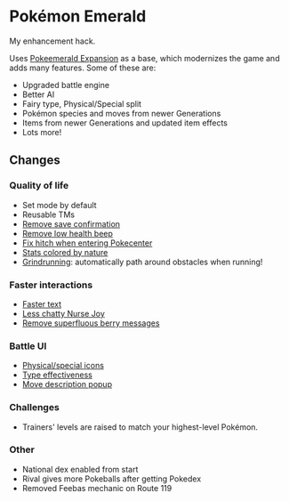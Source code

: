 # Pokémon Emerald

My enhancement hack.

Uses [Pokeemerald Expansion](https://github.com/rh-hideout/pokeemerald-expansion) as a base, which modernizes the game and adds many features. Some of these are:
- Upgraded battle engine
- Better AI
- Fairy type, Physical/Special split
- Pokémon species and moves from newer Generations
- Items from newer Generations and updated item effects
- Lots more!

## Changes

### Quality of life
- Set mode by default
- Reusable TMs
- [Remove save confirmation](https://github.com/pret/pokeemerald/wiki/Remove-the-extra-save-confirmation)
- [Remove low health beep](https://www.pokecommunity.com/showpost.php?p=10246778&postcount=194)
- [Fix hitch when entering Pokecenter](https://github.com/pret/pokeemerald/wiki/Disabling-Union-Room-check-when-entering-Pok%C3%A9mon-Centers)
- [Stats colored by nature](https://github.com/pret/pokeemerald/wiki/Colored-stats-by-nature-in-summary-screen)
- [Grindrunning](https://www.pokecommunity.com/showpost.php?p=10202986): automatically path around obstacles when running!

### Faster interactions
- [Faster text](https://www.pokecommunity.com/showpost.php?p=10400198)
- [Less chatty Nurse Joy](https://github.com/pret/pokeemerald/wiki/Speedy-Nurse-Joy)
- [Remove superfluous berry messages](https://www.pokecommunity.com/showpost.php?p=10164065&postcount=82)

### Battle UI
- [Physical/special icons](https://www.pokecommunity.com/showpost.php?p=10527471)
- [Type effectiveness](https://github.com/pret/pokeemerald/wiki/Show-Type-Effectiveness-In-Battle-Using-Pre-Existing--Function-and-Disable-in-Option-Menu)
- [Move description popup](https://github.com/pret/pokeemerald/wiki/Add-Description-Submenu)

### Challenges
- Trainers' levels are raised to match your highest-level Pokémon.

### Other
- National dex enabled from start
- Rival gives more Pokeballs after getting Pokedex
- Removed Feebas mechanic on Route 119
